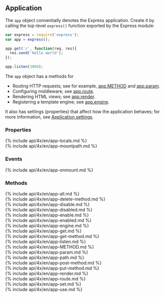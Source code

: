 <h2>Application</h2>

The `app` object conventially denotes the Express application.
Create it by calling the top-level `express()` function exported by the Express module:

~~~js
var express = require('express');
var app = express();

app.get('/', function(req, res){
  res.send('hello world');
});

app.listen(3000);
~~~

The `app` object has a methods for

* Routing HTTP requests; see for example, [app.METHOD](#app.METHOD) and [app.param](#app.param).
* Configuring middleware; see [app.route](#app.route).
* Rendering HTML views; see [app.render](#app.render).
* Registering a template engine; see [app.engine](#app.engine).

It also has settings (properties) that affect how the application behaves;
for more information, see [Application settings](#app.settings.table).

<h3 id='app.properties'>Properties</h3>

<section markdown="1">
  {% include api/4x/en/app-locals.md %}
</section>

<section markdown="1">
  {% include api/4x/en/app-mountpath.md %}
</section>

<h3 id='app.events'>Events</h3>

<section markdown="1">
  {% include api/4x/en/app-onmount.md %}
</section>

<h3 id='app.methods'>Methods</h3>

<section markdown="1">
  {% include api/4x/en/app-all.md %}
</section>

<section markdown="1">
  {% include api/4x/en/app-delete-method.md %}
</section>

<section markdown="1">
  {% include api/4x/en/app-disable.md %}
</section>

<section markdown="1">
  {% include api/4x/en/app-disabled.md %}
</section>

<section markdown="1">
  {% include api/4x/en/app-enable.md %}
</section>

<section markdown="1">
  {% include api/4x/en/app-enabled.md %}
</section>

<section markdown="1">
  {% include api/4x/en/app-engine.md %}
</section>

<section markdown="1">
  {% include api/4x/en/app-get.md %}
</section>

<section markdown="1">
  {% include api/4x/en/app-get-method.md %}
</section>

<section markdown="1">
  {% include api/4x/en/app-listen.md %}
</section>

<section markdown="1">
  {% include api/4x/en/app-METHOD.md %}
</section>

<section markdown="1">
  {% include api/4x/en/app-param.md %}
</section>

<section markdown="1">
  {% include api/4x/en/app-path.md %}
</section>

<section markdown="1">
  {% include api/4x/en/app-post-method.md %}
</section>

<section markdown="1">
  {% include api/4x/en/app-put-method.md %}
</section>

<section markdown="1">
  {% include api/4x/en/app-render.md %}
</section>

<section markdown="1">
  {% include api/4x/en/app-route.md %}
</section>

<section markdown="1">
  {% include api/4x/en/app-set.md %}
</section>

<section markdown="1">
  {% include api/4x/en/app-use.md %}
</section>

